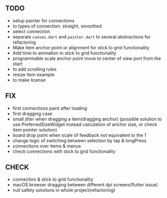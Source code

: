 ## TODO

* setup painter for connections
* to types of connection: straight, smoothed
* select connection
* separate `canvas.dart` and `painter.dart` to several abstractions for refactoring 
* Make item anchor point or alignment for stick to grid functionality
* Add time to animation in stick to grid functionality
* programmable scale anchor point move to center of view port from the start
* to add scrolling rules
* resize item example   
* to make license

## FIX

* first connections paint after loading
* first dragging case
* small jitter when dragging a item(dragging anchor) (possible solution to use PreferredSizeWidget instead calculation of anchor size, or check item pointer solution)
* board drop point when scale of feedback not equivalent to the 1
* change logic of switching between selection by tap & longPress
* connections over items & menus
* check connections with stick to grid functionality

## CHECK

* connection & stick to grid functionality
* macOS browser dragging between different dpi screens(flutter issue)
* null safety solutions in whole project(refactoring)
